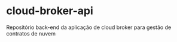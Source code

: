# cloud-broker-api
Repositório back-end da aplicação de cloud broker para gestão de contratos de nuvem
